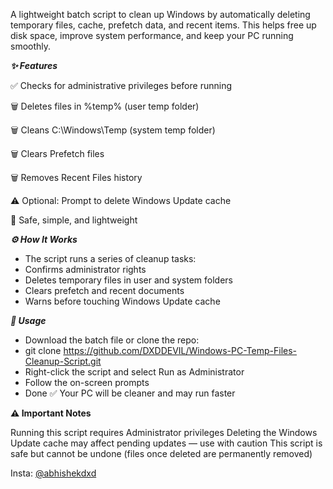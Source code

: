 A lightweight batch script to clean up Windows by automatically deleting temporary files, cache, prefetch data, and recent items. This helps free up disk space, improve system performance, and keep your PC running smoothly.

***✨ Features***

✅ Checks for administrative privileges before running

🗑️ Deletes files in %temp% (user temp folder)

🗑️ Cleans C:\Windows\Temp (system temp folder)

🗑️ Clears Prefetch files

🗑️ Removes Recent Files history

⚠️ Optional: Prompt to delete Windows Update cache

📌 Safe, simple, and lightweight

***⚙️ How It Works***

- The script runs a series of cleanup tasks:
- Confirms administrator rights
- Deletes temporary files in user and system folders
- Clears prefetch and recent documents
- Warns before touching Windows Update cache

***🚀 Usage***

- Download the batch file or clone the repo:
- git clone https://github.com/DXDDEVIL/Windows-PC-Temp-Files-Cleanup-Script.git
- Right-click the script and select Run as Administrator
- Follow the on-screen prompts
- Done ✅ Your PC will be cleaner and may run faster


**⚠️ Important Notes**

Running this script requires Administrator privileges
Deleting the Windows Update cache may affect pending updates — use with caution
This script is safe but cannot be undone (files once deleted are permanently removed)


Insta: [@abhishekdxd]([url](https://www.instagram.com/abhishekdxd/))
